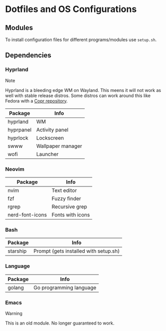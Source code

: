 # Dotfiles and OS Configurations
## Modules
To install configuration files for different programs/modules use `setup.sh`.

## Dependencies
### Hyprland
> [!NOTE]
> Hyprland is a bleeding edge WM on Wayland. This meens it will not work as well with stable release distros.
> Some distros can work around this like Fedora with a [Copr repository](https://copr.fedorainfracloud.org/coprs/solopasha/hyprland).

| Package | Info |
| --- | --- |
| hyprland | WM | 
| hyprpanel | Activity panel |
| hyprlock | Lockscreen |
| swww | Wallpaper manager |
| wofi | Launcher |

### Neovim

| Package | Info |
| --- | --- |
| nvim | Text editor | 
| fzf | Fuzzy finder | 
| rgrep | Recursive grep | 
| nerd-font-icons | Fonts with icons| 

### Bash

| Package | Info |
| --- | --- |
| starship | Prompt (gets installed with setup.sh) | 

### Language

| Package | Info |
| --- | --- |
| golang | Go programming language | 

### Emacs
> [!WARNING]
> This is an old module. No longer guaranteed to work.


